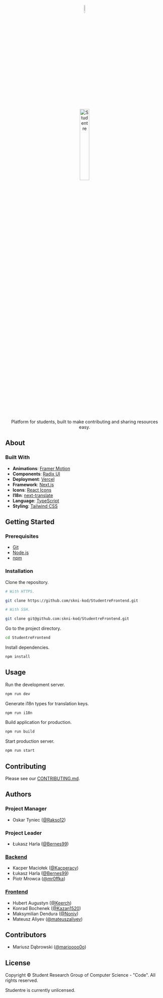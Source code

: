 <p align="center">
  <img alt="Studentre" src="https://raw.githubusercontent.com/skni-kod/StudentreFrontend/main/public/images/logomark.svg" style="width: 8%" />
  <br /><br />
  <img alt="Studentre" src="https://raw.githubusercontent.com/skni-kod/StudentreFrontend/main/public/images/logotype.svg" style="width: 24%" />
</p>
<br />
<p align="center">
  Platform for students, built to make contributing and sharing resources easy.
</p>

## About

### Built With

- **Animations**: [Framer Motion](https://www.framer.com/motion/)
- **Components**: [Radix UI](https://www.radix-ui.com/)
- **Deployment**: [Vercel](https://vercel.com/)
- **Framework**: [Next.js](https://nextjs.org/)
- **Icons**: [React Icons](https://react-icons.github.io/react-icons/)
- **I18n**: [next-translate](https://github.com/vinissimus/next-translate)
- **Language**: [TypeScript](https://www.typescriptlang.org/)
- **Styling**: [Tailwind CSS](https://tailwindcss.com/)

## Getting Started

### Prerequisites

- [Git](https://git-scm.com/)
- [Node.js](https://nodejs.org/)
- [npm](https://www.npmjs.com/)

### Installation

Clone the repository.

```bash
# With HTTPS.

git clone https://github.com/skni-kod/StudentreFrontend.git

# With SSH.

git clone git@github.com:skni-kod/StudentreFrontend.git
```

Go to the project directory.

```bash
cd StudentreFrontend
```

Install dependencies.

```bash
npm install
```

## Usage

Run the development server.

```bash
npm run dev
```

Generate i18n types for translation keys.

```bash
npm run i18n
```

Build application for production.

```bash
npm run build
```

Start production server.

```bash
npm run start
```

## Contributing

Please see our [CONTRIBUTING.md](CONTRIBUTING.md).

## Authors

### Project Manager

- Oskar Tyniec ([@Rakso12](https://github.com/Rakso12))

### Project Leader

- Łukasz Harla ([@Bernes99](https://github.com/Bernes99))

### [Backend](https://github.com/skni-kod/StudentreBackend)

- Kacper Maciołek ([@Kacperacy](https://github.com/Kacperacy))
- Łukasz Harla ([@Bernes99](https://github.com/Bernes99))
- Piotr Mrowca ([@mr0ffka](https://github.com/mr0ffka))

### [Frontend](https://github.com/skni-kod/StudentreFrontend)

- Hubert Augustyn ([@Keerch](https://github.com/Keerch))
- Konrad Bochenek ([@Kazan1520](https://github.com/Kazan1520))
- Maksymilian Dendura ([@Noniv](https://github.com/Noniv))
- Mateusz Aliyev ([@mateuszaliyev](https://github.com/mateuszaliyev))

## Contributors

- Mariusz Dąbrowski ([@marioooo0o](https://github.com/marioooo0o))

## License

Copyright &copy; Student Research Group of Computer Science - "Code". All rights reserved.

Studentre is currently unlicensed.
